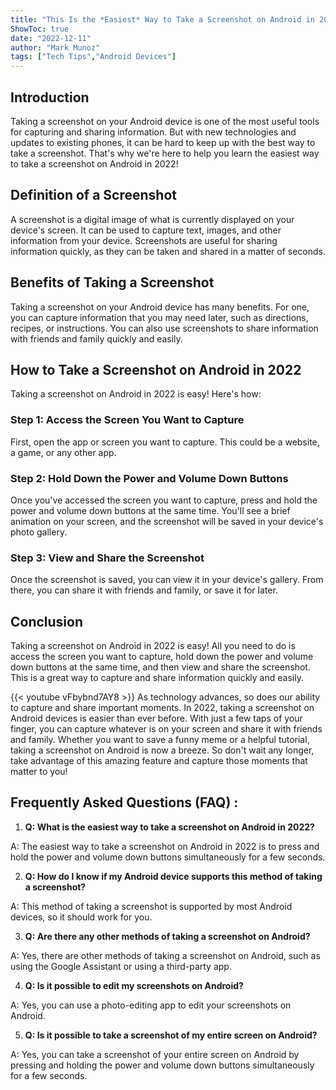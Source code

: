 ```yaml
---
title: "This Is the *Easiest* Way to Take a Screenshot on Android in 2022!"
ShowToc: true 
date: "2022-12-11"
author: "Mark Munoz" 
tags: ["Tech Tips","Android Devices"]
---
```

## Introduction

Taking a screenshot on your Android device is one of the most useful tools for capturing and sharing information. But with new technologies and updates to existing phones, it can be hard to keep up with the best way to take a screenshot. That's why we're here to help you learn the easiest way to take a screenshot on Android in 2022!

## Definition of a Screenshot

A screenshot is a digital image of what is currently displayed on your device's screen. It can be used to capture text, images, and other information from your device. Screenshots are useful for sharing information quickly, as they can be taken and shared in a matter of seconds.

## Benefits of Taking a Screenshot

Taking a screenshot on your Android device has many benefits. For one, you can capture information that you may need later, such as directions, recipes, or instructions. You can also use screenshots to share information with friends and family quickly and easily.

## How to Take a Screenshot on Android in 2022

Taking a screenshot on Android in 2022 is easy! Here's how:

### Step 1: Access the Screen You Want to Capture

First, open the app or screen you want to capture. This could be a website, a game, or any other app.

### Step 2: Hold Down the Power and Volume Down Buttons

Once you've accessed the screen you want to capture, press and hold the power and volume down buttons at the same time. You'll see a brief animation on your screen, and the screenshot will be saved in your device's photo gallery.

### Step 3: View and Share the Screenshot

Once the screenshot is saved, you can view it in your device's gallery. From there, you can share it with friends and family, or save it for later.

## Conclusion

Taking a screenshot on Android in 2022 is easy! All you need to do is access the screen you want to capture, hold down the power and volume down buttons at the same time, and then view and share the screenshot. This is a great way to capture and share information quickly and easily.

{{< youtube vFbybnd7AY8 >}} 
As technology advances, so does our ability to capture and share important moments. In 2022, taking a screenshot on Android devices is easier than ever before. With just a few taps of your finger, you can capture whatever is on your screen and share it with friends and family. Whether you want to save a funny meme or a helpful tutorial, taking a screenshot on Android is now a breeze. So don't wait any longer, take advantage of this amazing feature and capture those moments that matter to you!

## Frequently Asked Questions (FAQ) :
1. **Q: What is the easiest way to take a screenshot on Android in 2022?**

A: The easiest way to take a screenshot on Android in 2022 is to press and hold the power and volume down buttons simultaneously for a few seconds.

2. **Q: How do I know if my Android device supports this method of taking a screenshot?**

A: This method of taking a screenshot is supported by most Android devices, so it should work for you.

3. **Q: Are there any other methods of taking a screenshot on Android?**

A: Yes, there are other methods of taking a screenshot on Android, such as using the Google Assistant or using a third-party app.

4. **Q: Is it possible to edit my screenshots on Android?**

A: Yes, you can use a photo-editing app to edit your screenshots on Android.

5. **Q: Is it possible to take a screenshot of my entire screen on Android?**

A: Yes, you can take a screenshot of your entire screen on Android by pressing and holding the power and volume down buttons simultaneously for a few seconds.


